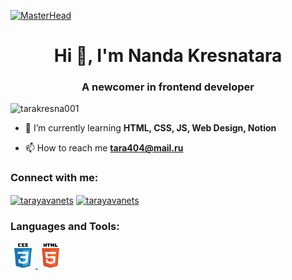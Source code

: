 [![MasterHead](https://i.pinimg.com/564x/4d/15/5c/4d155c6f7e5b1c6942059703c403ecaf.jpg)](https://github.com/tarakresna001)
<h1 align="center">Hi 👋, I'm Nanda Kresnatara</h1>
<h3 align="center">A newcomer in frontend developer</h3>

<p align="left"> <img src="https://komarev.com/ghpvc/?username=tarakresna001&label=Profile%20views&color=0e75b6&style=flat" alt="tarakresna001" /> </p>

- 🌱 I’m currently learning **HTML, CSS, JS, Web Design, Notion**

- 📫 How to reach me **tara404@mail.ru**

<h3 align="left">Connect with me:</h3>
<p align="left">
<a href="https://twitter.com/tarayavanets" target="blank"><img align="center" src="https://raw.githubusercontent.com/rahuldkjain/github-profile-readme-generator/master/src/images/icons/Social/twitter.svg" alt="tarayavanets" height="30" width="40" /></a>
<a href="https://instagram.com/tarayavanets" target="blank"><img align="center" src="https://raw.githubusercontent.com/rahuldkjain/github-profile-readme-generator/master/src/images/icons/Social/instagram.svg" alt="tarayavanets" height="30" width="40" /></a>
</p>

<h3 align="left">Languages and Tools:</h3>
<p align="left"> <a href="https://www.w3schools.com/css/" target="_blank" rel="noreferrer"> <img src="https://raw.githubusercontent.com/devicons/devicon/master/icons/css3/css3-original-wordmark.svg" alt="css3" width="40" height="40"/> </a> <a href="https://www.w3.org/html/" target="_blank" rel="noreferrer"> <img src="https://raw.githubusercontent.com/devicons/devicon/master/icons/html5/html5-original-wordmark.svg" alt="html5" width="40" height="40"/> </a> </p>
